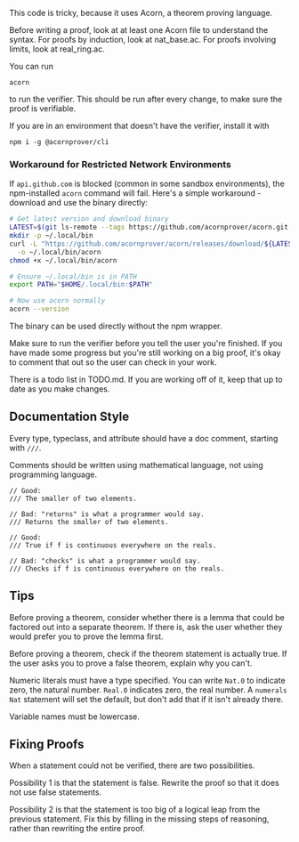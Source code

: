 This code is tricky, because it uses Acorn, a theorem proving language.

Before writing a proof, look at at least one Acorn file to understand the syntax. For proofs by induction, look at nat_base.ac. For proofs involving limits, look at real_ring.ac.

You can run

```
acorn
```

to run the verifier. This should be run after every change, to make sure the proof is verifiable.

If you are in an environment that doesn't have the verifier, install it with

```
npm i -g @acornprover/cli
```

### Workaround for Restricted Network Environments

If `api.github.com` is blocked (common in some sandbox environments), the npm-installed `acorn` command will fail. Here's a simple workaround - download and use the binary directly:

```bash
# Get latest version and download binary
LATEST=$(git ls-remote --tags https://github.com/acornprover/acorn.git | grep -o 'v[0-9.]*$' | sort -V | tail -1)
mkdir -p ~/.local/bin
curl -L "https://github.com/acornprover/acorn/releases/download/${LATEST}/acorn-${LATEST#v}-linux-x64" \
  -o ~/.local/bin/acorn
chmod +x ~/.local/bin/acorn

# Ensure ~/.local/bin is in PATH
export PATH="$HOME/.local/bin:$PATH"

# Now use acorn normally
acorn --version
```

The binary can be used directly without the npm wrapper.

Make sure to run the verifier before you tell the user you're finished. If you have made some progress but you're still working on a big proof, it's okay to comment that out so the user can check in your work.

There is a todo list in TODO.md. If you are working off of it, keep that up to date as you make changes.

## Documentation Style

Every type, typeclass, and attribute should have a doc comment, starting with `///`.

Comments should be written using mathematical language, not using programming language.

```acorn
// Good:
/// The smaller of two elements.

// Bad: "returns" is what a programmer would say.
/// Returns the smaller of two elements.

// Good:
/// True if f is continuous everywhere on the reals.

// Bad: "checks" is what a programmer would say.
/// Checks if f is continuous everywhere on the reals.
```

## Tips

Before proving a theorem, consider whether there is a lemma that could be factored out into a separate theorem. If there is, ask the user whether they would prefer you to prove the lemma first.

Before proving a theorem, check if the theorem statement is actually true. If the user asks you to prove a false theorem, explain why you can't.

Numeric literals must have a type specified. You can write `Nat.0` to indicate zero, the natural number. `Real.0` indicates zero, the real number. A `numerals Nat` statement will set the default, but don't add that if it isn't already there.

Variable names must be lowercase.

## Fixing Proofs

When a statement could not be verified, there are two possibilities.

Possibility 1 is that the statement is false. Rewrite the proof so that it does not use false statements.

Possibility 2 is that the statement is too big of a logical leap from the previous statement. Fix this by filling in the missing steps of reasoning, rather than rewriting the entire proof.

